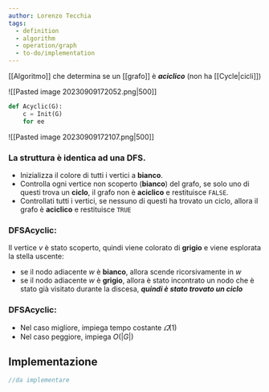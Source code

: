 ```yaml
---
author: Lorenzo Tecchia
tags:
  - definition
  - algorithm
  - operation/graph
  - to-do/implementation
---
```

[[Algoritmo]] che determina se un [[grafo]] è ***aciclico*** (non ha [[Cycle|cicli]])

![[Pasted image 20230909172052.png|500]]
```python
def Acyclic(G):
	c = Init(G)
	for ee
```
![[Pasted image 20230909172107.png|500]]

### La struttura è identica ad una $\textbf{DFS}$.
- Inizializza il colore di tutti i vertici a **bianco**.  
- Controlla ogni vertice non scoperto (**bianco**) del grafo, se solo uno di questi trova un **ciclo**, il grafo non è **aciclico** e restituisce `FALSE`.
- Controllati tutti i vertici, se nessuno di questi ha trovato un ciclo, allora il grafo è **aciclico** e restituisce `TRUE`
### $\textbf{DFSAcyclic}$:  
Il vertice $v$ è stato scoperto, quindi viene colorato di **grigio** e viene esplorata la stella uscente:
- se il nodo adiacente $w$ è **bianco**, allora scende ricorsivamente in $w$  
- se il nodo adiacente $w$ è **grigio**, allora è stato incontrato un nodo che è stato già visitato durante la discesa, ***quindi è stato trovato un ciclo***
### $\textbf{DFSAcyclic}$:
- Nel caso migliore, impiega tempo costante $\varOmega(1)$ 
- Nel caso peggiore, impiega $O(|G|)$

## Implementazione
```C
//da implementare
```